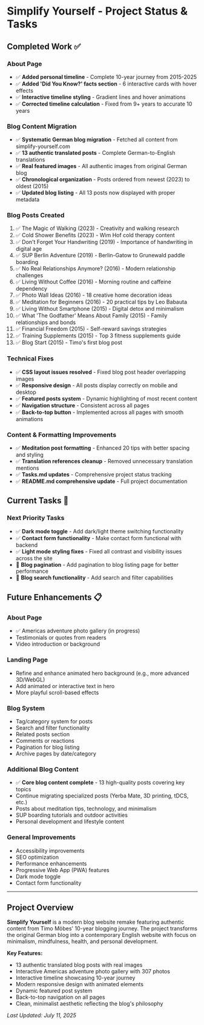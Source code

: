 # Simplify Yourself - Project Status & Tasks

## Completed Work ✅

### About Page
- ✅ **Added personal timeline** - Complete 10-year journey from 2015-2025
- ✅ **Added 'Did You Know?' facts section** - 6 interactive cards with hover effects
- ✅ **Interactive timeline styling** - Gradient lines and hover animations
- ✅ **Corrected timeline calculation** - Fixed from 9+ years to accurate 10 years

### Blog Content Migration
- ✅ **Systematic German blog migration** - Fetched all content from simplify-yourself.com
- ✅ **13 authentic translated posts** - Complete German-to-English translations
- ✅ **Real featured images** - All authentic images from original German blog
- ✅ **Chronological organization** - Posts ordered from newest (2023) to oldest (2015)
- ✅ **Updated blog listing** - All 13 posts now displayed with proper metadata

### Blog Posts Created
1. ✅ The Magic of Walking (2023) - Creativity and walking research
2. ✅ Cold Shower Benefits (2023) - Wim Hof cold therapy content
3. ✅ Don't Forget Your Handwriting (2019) - Importance of handwriting in digital age
4. ✅ SUP Berlin Adventure (2019) - Berlin-Gatow to Grunewald paddle boarding
5. ✅ No Real Relationships Anymore? (2016) - Modern relationship challenges
6. ✅ Living Without Coffee (2016) - Morning routine and caffeine dependency
7. ✅ Photo Wall Ideas (2016) - 18 creative home decoration ideas
8. ✅ Meditation for Beginners (2016) - 20 practical tips by Leo Babauta
9. ✅ Living Without Smartphone (2015) - Digital detox and minimalism
10. ✅ What 'The Godfather' Means About Family (2015) - Family relationships and bonds
11. ✅ Financial Freedom (2015) - Self-reward savings strategies
12. ✅ Training Supplements (2015) - Top 3 fitness supplements guide
13. ✅ Blog Start (2015) - Timo's first blog post

### Technical Fixes
- ✅ **CSS layout issues resolved** - Fixed blog post header overlapping images
- ✅ **Responsive design** - All posts display correctly on mobile and desktop
- ✅ **Featured posts system** - Dynamic highlighting of most recent content
- ✅ **Navigation structure** - Consistent across all pages
- ✅ **Back-to-top button** - Implemented across all pages with smooth animations

### Content & Formatting Improvements
- ✅ **Meditation post formatting** - Enhanced 20 tips with better spacing and styling
- ✅ **Translation references cleanup** - Removed unnecessary translation mentions
- ✅ **Tasks.md updates** - Comprehensive project status tracking
- ✅ **README.md comprehensive update** - Full project documentation

## Current Tasks 🔄

### Next Priority Tasks
- ✅ **Dark mode toggle** - Add dark/light theme switching functionality
- ✅ **Contact form functionality** - Make contact form functional with backend
- ✅ **Light mode styling fixes** - Fixed all contrast and visibility issues across the site
- 🔄 **Blog pagination** - Add pagination to blog listing page for better performance
- 🔄 **Blog search functionality** - Add search and filter capabilities

## Future Enhancements 📋

### About Page
- ✅ Americas adventure photo gallery (in progress)
- Testimonials or quotes from readers
- Video introduction or background

### Landing Page
- Refine and enhance animated hero background (e.g., more advanced 3D/WebGL)
- Add animated or interactive text in hero
- More playful scroll-based effects

### Blog System
- Tag/category system for posts
- Search and filter functionality
- Related posts section
- Comments or reactions
- Pagination for blog listing
- Archive pages by date/category

### Additional Blog Content
- ✅ **Core blog content complete** - 13 high-quality posts covering key topics
- Continue migrating specialized posts (Yerba Mate, 3D printing, tDCS, etc.)
- Posts about meditation tips, technology, and minimalism
- SUP boarding tutorials and outdoor activities
- Personal development and lifestyle content

### General Improvements
- Accessibility improvements
- SEO optimization
- Performance enhancements
- Progressive Web App (PWA) features
- Dark mode toggle
- Contact form functionality

---

## Project Overview
**Simplify Yourself** is a modern blog website remake featuring authentic content from Timo Möbes' 10-year blogging journey. The project transforms the original German blog into a contemporary English website with focus on minimalism, mindfulness, health, and personal development.

**Key Features:**
- 13 authentic translated blog posts with real images
- Interactive Americas adventure photo gallery with 307 photos
- Interactive timeline showcasing 10-year journey  
- Modern responsive design with animated elements
- Dynamic featured post system
- Back-to-top navigation on all pages
- Clean, minimalist aesthetic reflecting the blog's philosophy

*Last Updated: July 11, 2025* 